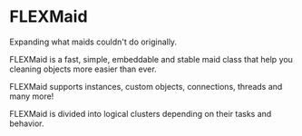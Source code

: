 # FLEXMaid
Expanding what maids couldn't do originally. 

FLEXMaid is a fast, simple, embeddable and stable maid class that help you cleaning objects more easier than ever.

FLEXMaid supports instances, custom objects, connections, threads and many more!

FLEXMaid is divided into logical clusters depending on their tasks and behavior.

